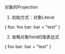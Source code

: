对象的Projection

1. 初始方式：对象Literal

{
    foo: foo
    bar: bar + "test"
}


2. 省略对象field的值表达式

{
    foo
    bar: bar + "test"
}

